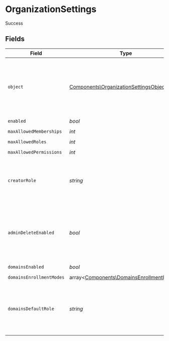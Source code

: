 # OrganizationSettings

Success


## Fields

| Field                                                                                          | Type                                                                                           | Required                                                                                       | Description                                                                                    |
| ---------------------------------------------------------------------------------------------- | ---------------------------------------------------------------------------------------------- | ---------------------------------------------------------------------------------------------- | ---------------------------------------------------------------------------------------------- |
| `object`                                                                                       | [Components\OrganizationSettingsObject](../../Models/Components/OrganizationSettingsObject.md) | :heavy_check_mark:                                                                             | String representing the object's type. Objects of the same type share the same value.          |
| `enabled`                                                                                      | *bool*                                                                                         | :heavy_check_mark:                                                                             | N/A                                                                                            |
| `maxAllowedMemberships`                                                                        | *int*                                                                                          | :heavy_check_mark:                                                                             | N/A                                                                                            |
| `maxAllowedRoles`                                                                              | *int*                                                                                          | :heavy_check_mark:                                                                             | N/A                                                                                            |
| `maxAllowedPermissions`                                                                        | *int*                                                                                          | :heavy_check_mark:                                                                             | N/A                                                                                            |
| `creatorRole`                                                                                  | *string*                                                                                       | :heavy_check_mark:                                                                             | The role key that a user will be assigned after creating an organization.                      |
| `adminDeleteEnabled`                                                                           | *bool*                                                                                         | :heavy_check_mark:                                                                             | The default for whether an admin can delete an organization with the Frontend API.             |
| `domainsEnabled`                                                                               | *bool*                                                                                         | :heavy_check_mark:                                                                             | N/A                                                                                            |
| `domainsEnrollmentModes`                                                                       | array<[Components\DomainsEnrollmentModes](../../Models/Components/DomainsEnrollmentModes.md)>  | :heavy_check_mark:                                                                             | N/A                                                                                            |
| `domainsDefaultRole`                                                                           | *string*                                                                                       | :heavy_check_mark:                                                                             | The role key that it will be used in order to create an organization invitation or suggestion. |